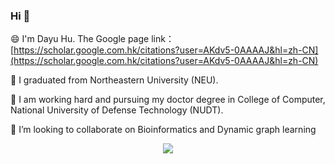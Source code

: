 ### Hi 👋

😄 I'm Dayu Hu. The Google page link：[https://scholar.google.com.hk/citations?user=AKdv5-0AAAAJ&hl=zh-CN](https://scholar.google.com.hk/citations?user=AKdv5-0AAAAJ&hl=zh-CN)

🔭 I graduated from Northeastern University (NEU). 

🌱 I am working hard and pursuing my doctor degree in College of Computer, National University of Defense Technology (NUDT). 

👯 I’m looking to collaborate on Bioinformatics and Dynamic graph learning

  <center> 
      <img align="center" src="https://github-readme-stats.vercel.app/api?username=DayuHu" />
  </center>

<!--
**DayuHuu/DayuHuu** is a ✨ _special_ ✨ repository because its `README.md` (this file) appears on your GitHub profile.

Here are some ideas to get you started:

- 🔭 I’m currently working on ...
- 🌱 I’m currently learning ...
- 👯 I’m looking to collaborate on ...
- 🤔 I’m looking for help with ...
- 💬 Ask me about ...
- 📫 How to reach me: ...
- 😄 Pronouns: ...
- ⚡ Fun fact: ...
-->
